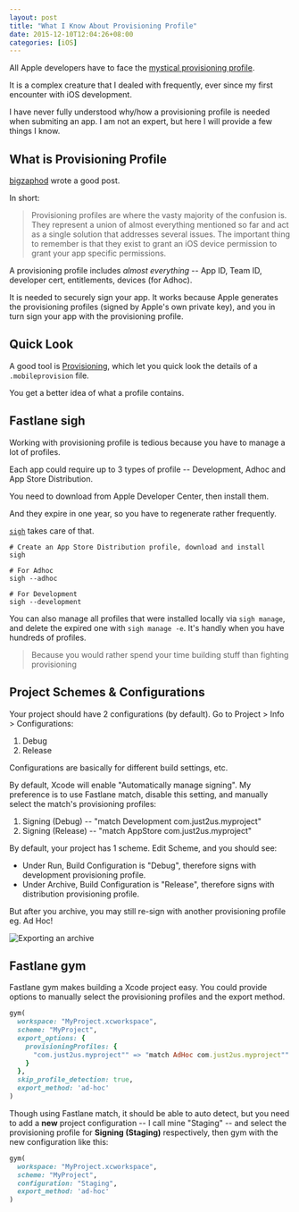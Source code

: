 ```yaml
---
layout: post
title: "What I Know About Provisioning Profile"
date: 2015-12-10T12:04:26+08:00
categories: [iOS]
---
```


All Apple developers have to face the [mystical provisioning profile](https://developer.apple.com/library/ios/documentation/IDEs/Conceptual/AppStoreDistributionTutorial/CreatingYourTeamProvisioningProfile/CreatingYourTeamProvisioningProfile.html).

It is a complex creature that I dealed with frequently, ever since my first encounter with iOS development.

I have never fully understood why/how a provisioning profile is needed when submiting an app. I am not an expert, but here I will provide a few things I know.

## What is Provisioning Profile

[bigzaphod](http://bigzaphod.tumblr.com/post/78574849549/provisioning) wrote a good post. 

In short:

> Provisioning profiles are where the vasty majority of the confusion is. They represent a union of almost everything mentioned so far and act as a single solution that addresses several issues. The important thing to remember is that they exist to grant an iOS device permission to grant your app specific permissions.

A provisioning profile includes _almost everything_ -- App ID, Team ID, developer cert, entitlements, devices (for Adhoc).

It is needed to securely sign your app. It works because Apple generates the provisioning profiles (signed by Apple's own private key), and you in turn sign your app with the provisioning profile.

## Quick Look

A good tool is [Provisioning](https://github.com/chockenberry/Provisioning), which let you quick look the details of a `.mobileprovision` file.

You get a better idea of what a profile contains.

## Fastlane sigh

Working with provisioning profile is tedious because you have to manage a lot of profiles. 

Each app could require up to 3 types of profile -- Development, Adhoc and App Store Distribution.

You need to download from Apple Developer Center, then install them.

And they expire in one year, so you have to regenerate rather frequently.

[`sigh`](https://github.com/fastlane/sigh) takes care of that.

    # Create an App Store Distribution profile, download and install
    sigh

    # For Adhoc
    sigh --adhoc

    # For Development
    sigh --development

You can also manage all profiles that were installed locally via `sigh manage`, and delete the expired one with `sigh manage -e`. It's handly when you have hundreds of profiles.

> Because you would rather spend your time building stuff than fighting provisioning

## Project Schemes & Configurations

Your project should have 2 configurations (by default). Go to Project > Info > Configurations:

1. Debug
2. Release

Configurations are basically for different build settings, etc.

By default, Xcode will enable "Automatically manage signing". My preference is to use Fastlane match, disable this setting, and manually select the match's provisioning profiles: 

1. Signing (Debug) -- "match Development com.just2us.myproject"
2. Signing (Release) -- "match AppStore com.just2us.myproject"

By default, your project has 1 scheme. Edit Scheme, and you should see:

- Under Run, Build Configuration is "Debug", therefore signs with development provisioning profile.
- Under Archive, Build Configuration is "Release", therefore signs with distribution provisioning profile.

But after you archive, you may still re-sign with another provisioning profile eg. Ad Hoc!

![Exporting an archive](https://developer.apple.com/library/content/documentation/IDEs/Conceptual/AppDistributionGuide/Art/6_ios_createappstorepackage_1_2x.png)

## Fastlane gym

Fastlane gym makes building a Xcode project easy. You could provide options to manually select the provisioning profiles and the export method.

```ruby
gym(
  workspace: "MyProject.xcworkspace",
  scheme: "MyProject",
  export_options: {
    provisioningProfiles: { 
      "com.just2us.myproject"" => "match AdHoc com.just2us.myproject""
    }
  },
  skip_profile_detection: true,
  export_method: 'ad-hoc'
)
```

Though using Fastlane match, it should be able to auto detect, but you need to add a **new** project configuration -- I call mine "Staging" -- and select the provisioning profile for **Signing (Staging)** respectively, then gym with the new configuration like this:

```ruby
gym(
  workspace: "MyProject.xcworkspace",
  scheme: "MyProject",
  configuration: "Staging",
  export_method: 'ad-hoc'
)
```
